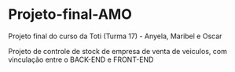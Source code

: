 # Projeto-final-AMO
Projeto final do curso da Toti (Turma 17) - Anyela, Maribel e Oscar

Projeto de controle de stock de empresa de venta de veiculos, com vinculação entre o BACK-END e FRONT-END

